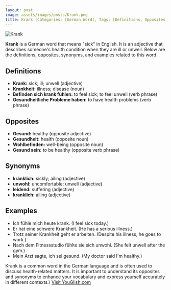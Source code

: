 ```yaml
---
layout: post
image: assets/images/posts/Krank.png
title: Krank (Categories: [German Word], Tags: [Definitions, Opposites, Synonyms, Examples])
---
```


![Krank](https://cdn.pixabay.com/photo/2017/05/08/13/15/sick-2291332_960_720.jpg)

**Krank** is a German word that means "sick" in English. It is an adjective that describes someone's health condition when they are ill or unwell. Below are the definitions, opposites, synonyms, and examples related to this word.

## Definitions
- **Krank:** sick; ill; unwell (adjective)
- **Krankheit:** illness; disease (noun)
- **Befinden sich krank fühlen:** to feel sick; to feel unwell (verb phrase)
- **Gesundheitliche Probleme haben:** to have health problems (verb phrase)

## Opposites
- **Gesund:** healthy (opposite adjective)
- **Gesundheit:** health (opposite noun)
- **Wohlbefinden:** well-being (opposite noun)
- **Gesund sein:** to be healthy (opposite verb phrase)

## Synonyms
- **kränklich:** sickly; ailing (adjective)
- **unwohl:** uncomfortable; unwell (adjective)
- **leidend:** suffering (adjective)
- **kranklich:** ailing (adjective)

## Examples
- Ich fühle mich heute krank. (I feel sick today.)
- Er hat eine schwere Krankheit. (He has a serious illness.)
- Trotz seiner Krankheit geht er arbeiten. (Despite his illness, he goes to work.)
- Nach dem Fitnessstudio fühlte sie sich unwohl. (She felt unwell after the gym.)
- Mein Arzt sagte, ich sei gesund. (My doctor said I'm healthy.)

Krank is a common word in the German language and is often used to discuss health-related matters. It is important to understand its opposites and synonyms to enhance your vocabulary and express yourself accurately in different contexts.\ <a id="yg-widget-0" class="youglish-widget" data-query="Krank" data-lang="german" data-components="8412" data-auto-start="0" data-bkg-color="theme_light" data-title="How%20to%20pronounce%20Krank%20in%20German"  rel="nofollow" href="https://youglish.com">Visit YouGlish.com</a><script async src="https://youglish.com/public/emb/widget.js" charset="utf-8"></script>